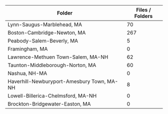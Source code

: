 | Folder                                     |   Files / Folders |
|--------------------------------------------|-------------------|
| Lynn-Saugus-Marblehead, MA                 |                70 |
| Boston-Cambridge-Newton, MA                |               267 |
| Peabody-Salem-Beverly, MA                  |                 5 |
| Framingham, MA                             |                 0 |
| Lawrence-Methuen Town-Salem, MA-NH         |                62 |
| Taunton-Middleborough-Norton, MA           |                60 |
| Nashua, NH-MA                              |                 0 |
| Haverhill-Newburyport-Amesbury Town, MA-NH |                 8 |
| Lowell-Billerica-Chelmsford, MA-NH         |                 0 |
| Brockton-Bridgewater-Easton, MA            |                 0 |